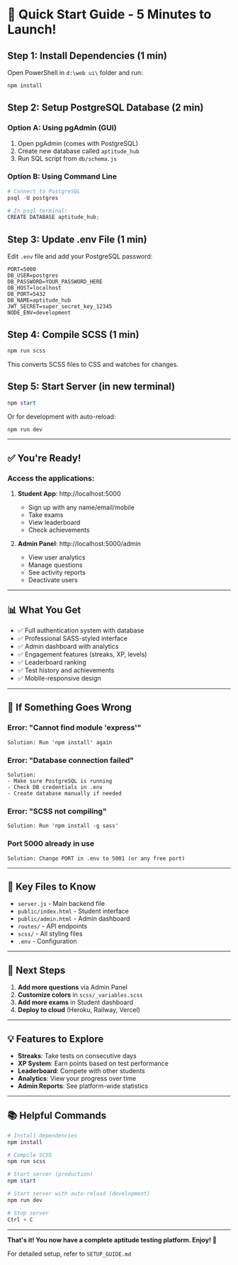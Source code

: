 # 🚀 Quick Start Guide - 5 Minutes to Launch!

## Step 1: Install Dependencies (1 min)

Open PowerShell in `d:\web ui\` folder and run:

```powershell
npm install
```

## Step 2: Setup PostgreSQL Database (2 min)

### Option A: Using pgAdmin (GUI)
1. Open pgAdmin (comes with PostgreSQL)
2. Create new database called `aptitude_hub`
3. Run SQL script from `db/schema.js`

### Option B: Using Command Line
```powershell
# Connect to PostgreSQL
psql -U postgres

# In psql terminal:
CREATE DATABASE aptitude_hub;
```

## Step 3: Update .env File (1 min)

Edit `.env` file and add your PostgreSQL password:

```env
PORT=5000
DB_USER=postgres
DB_PASSWORD=YOUR_PASSWORD_HERE
DB_HOST=localhost
DB_PORT=5432
DB_NAME=aptitude_hub
JWT_SECRET=super_secret_key_12345
NODE_ENV=development
```

## Step 4: Compile SCSS (1 min)

```powershell
npm run scss
```

This converts SCSS files to CSS and watches for changes.

## Step 5: Start Server (in new terminal)

```powershell
npm start
```

Or for development with auto-reload:

```powershell
npm run dev
```

---

## ✅ You're Ready!

### Access the applications:

1. **Student App**: http://localhost:5000
   - Sign up with any name/email/mobile
   - Take exams
   - View leaderboard
   - Check achievements

2. **Admin Panel**: http://localhost:5000/admin
   - View user analytics
   - Manage questions
   - See activity reports
   - Deactivate users

---

## 📊 What You Get

- ✅ Full authentication system with database
- ✅ Professional SASS-styled interface
- ✅ Admin dashboard with analytics
- ✅ Engagement features (streaks, XP, levels)
- ✅ Leaderboard ranking
- ✅ Test history and achievements
- ✅ Mobile-responsive design

---

## 🔧 If Something Goes Wrong

### Error: "Cannot find module 'express'"
```
Solution: Run 'npm install' again
```

### Error: "Database connection failed"
```
Solution: 
- Make sure PostgreSQL is running
- Check DB credentials in .env
- Create database manually if needed
```

### Error: "SCSS not compiling"
```
Solution: Run 'npm install -g sass'
```

### Port 5000 already in use
```
Solution: Change PORT in .env to 5001 (or any free port)
```

---

## 📁 Key Files to Know

- `server.js` - Main backend file
- `public/index.html` - Student interface
- `public/admin.html` - Admin dashboard
- `routes/` - API endpoints
- `scss/` - All styling files
- `.env` - Configuration

---

## 🎯 Next Steps

1. **Add more questions** via Admin Panel
2. **Customize colors** in `scss/_variables.scss`
3. **Add more exams** in Student dashboard
4. **Deploy to cloud** (Heroku, Railway, Vercel)

---

## 💡 Features to Explore

- **Streaks**: Take tests on consecutive days
- **XP System**: Earn points based on test performance
- **Leaderboard**: Compete with other students
- **Analytics**: View your progress over time
- **Admin Reports**: See platform-wide statistics

---

## 📚 Helpful Commands

```powershell
# Install dependencies
npm install

# Compile SCSS
npm run scss

# Start server (production)
npm start

# Start server with auto-reload (development)
npm run dev

# Stop server
Ctrl + C
```

---

**That's it! You now have a complete aptitude testing platform. Enjoy! 🎉**

For detailed setup, refer to `SETUP_GUIDE.md`

